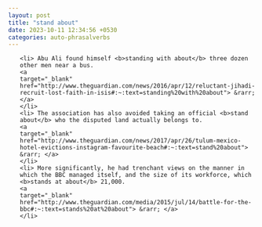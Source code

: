 ```yaml
---
layout: post
title: "stand about"
date: 2023-10-11 12:34:56 +0530
categories: auto-phrasalverbs
---
```

<ol>

    <li> Abu Ali found himself <b>standing with about</b> three dozen other men near a bus.
    <a 
    target="_blank" 
    href="http://www.theguardian.com/news/2016/apr/12/reluctant-jihadi-recruit-lost-faith-in-isis#:~:text=standing%20with%20about"> &rarr; </a>
    </li>
    <li> The association has also avoided taking an official <b>stand about</b> who the disputed land actually belongs to.
    <a 
    target="_blank" 
    href="http://www.theguardian.com/news/2017/apr/26/tulum-mexico-hotel-evictions-instagram-favourite-beach#:~:text=stand%20about"> &rarr; </a>
    </li>
    <li> More significantly, he had trenchant views on the manner in which the BBC managed itself, and the size of its workforce, which <b>stands at about</b> 21,000.
    <a 
    target="_blank" 
    href="http://www.theguardian.com/media/2015/jul/14/battle-for-the-bbc#:~:text=stands%20at%20about"> &rarr; </a>
    </li>